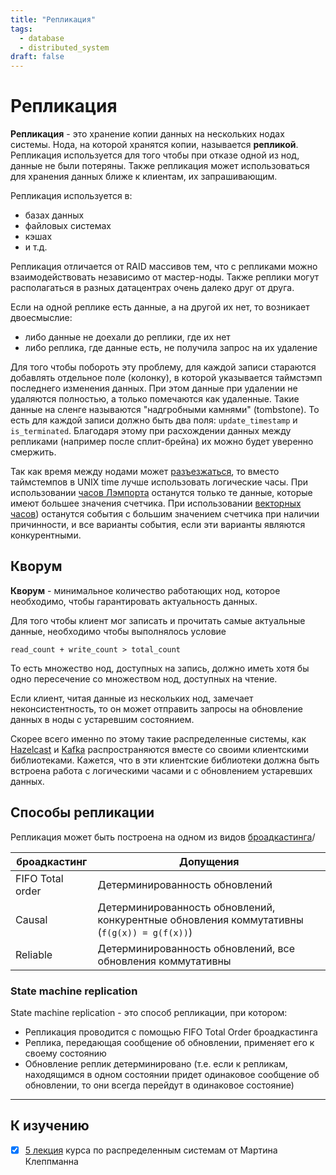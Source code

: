 ```yaml
---
title: "Репликация"
tags:
  - database
  - distributed_system
draft: false
---
```


# Репликация

**Репликация** - это хранение копии данных на нескольких нодах системы.
Нода, на которой хранятся копии, называется **репликой**.
Репликация используется для того чтобы при отказе одной из нод, данные не были потеряны.
Также репликация может использоваться для хранения данных ближе к клиентам, их запрашивающим.

Репликация используется в:
- базах данных
- файловых системах
- кэшах
- и т.д.

Репликация отличается от RAID массивов тем, что с репликами можно взаимодействовать независимо от мастер-ноды.
Также реплики могут располагаться в разных датацентрах очень далеко друг от друга.

Если на одной реплике есть данные, а на другой их нет, то возникает двоесмыслие:
- либо данные не доехали до реплики, где их нет
- либо реплика, где данные есть, не получила запрос на их удаление

Для того чтобы побороть эту проблему, для каждой записи стараются добавлять отдельное поле (колонку), в которой указывается таймстэмп последнего изменения данных.
При этом данные при удалении не удаляются полностью, а только помечаются как удаленные. 
Такие данные на сленге называются "надгробными камнями" (tombstone).
То есть для каждой записи должно быть два поля: `update_timestamp` и `is_terminated`.
Благодаря этому при расхождении данных между репликами (например после сплит-брейна) их можно будет уверенно смержить.

Так как время между нодами может [разъезжаться](distributed_systems_time.md), то вместо таймстемпов в UNIX time лучше использовать логические часы.
При использовании [часов Лэмпорта](../algorithms/lamport_clock.md) останутся только те данные, которые имеют большее значения счетчика.
При использовании [векторных часов](../algorithms/vector_clock.md)) останутся события с большим значением счетчика при наличии причинности, и все варианты события, если эти варианты являются конкурентными.

## Кворум

**Кворум** - минимальное количество работающих нод, которое необходимо, чтобы гарантировать актуальность данных.

Для того чтобы клиент мог записать и прочитать самые актуальные данные, необходимо чтобы выполнялось условие
```
read_count + write_count > total_count
```
То есть множество нод, доступных на запись, должно иметь хотя бы одно пересечение со множеством нод, доступных на чтение.

Если клиент, читая данные из нескольких нод, замечает неконсистентность, то он может отправить запросы на обновление данных в ноды с устаревшим состоянием.

Скорее всего именно по этому такие распределенные системы, как [Hazelcast](../external_lib/hazelcast.md) и [Kafka](../tools/kafka.md) распространяются вместе со своими клиентскими библиотеками.
Кажется, что в эти клиентские библиотеки должна быть встроена работа с логическими часами и с обновлением устаревших данных.


## Способы репликации

Репликация может быть построена на одном из видов [броадкастинга](broadcasting.md)/

| броадкастинг | Допущения |
| --- | --- |
| FIFO Total order | Детерминированность обновлений |
| Causal | Детерминированность обновлений, конкурентные обновления коммутативны (`f(g(x)) = g(f(x))`) |
| Reliable | Детерминированность обновлений, все обновления коммутативны |

### State machine replication
State machine replication - это способ репликации, при котором:
- Репликация проводится с помощью FIFO Total Order броадкастинга
- Реплика, передающая сообщение об обновлении, применяет его к своему состоянию
- Обновление реплик детерминировано (т.е. если к репликам, находящимся в одном состоянии придет одинаковое сообщение об обновлении, то они всегда перейдут в одинаковое состояние)

---
## К изучению
- [X] [5 лекция](https://www.youtube.com/watch?v=mBUCF1WGI_I&list=PLeKd45zvjcDFUEv_ohr_HdUFe97RItdiB&ab_channel=MartinKleppmann) курса по распределенным системам от Мартина Клеппманна